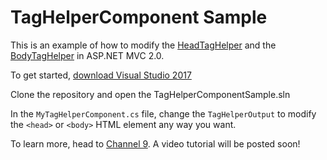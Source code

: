 # TagHelperComponent Sample

This is an example of how to modify the [HeadTagHelper](https://github.com/aspnet/Mvc/blob/dev/src/Microsoft.AspNetCore.Mvc.Razor/TagHelpers/HeadTagHelper.cs) and the [BodyTagHelper](https://github.com/aspnet/Mvc/blob/dev/src/Microsoft.AspNetCore.Mvc.Razor/TagHelpers/BodyTagHelper.cs) in ASP.NET MVC 2.0.

To get started, [download Visual Studio 2017](https://www.visualstudio.com/downloads/)

Clone the repository and open the TagHelperComponentSample.sln

In the `MyTagHelperComponent.cs` file, change the `TagHelperOutput` to modify the `<head>` or `<body>` HTML element any way you want.

To learn more, head to [Channel 9](https://channel9.msdn.com/). A video tutorial will be posted soon!



